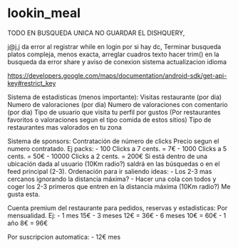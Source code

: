 # lookin_meal

TODO
EN BUSQUEDA UNICA NO GUARDAR EL DISHQUERY,

j@j.j da error al registrar
while en login por si hay dc,
Terminar busqueda platos compleja, menos exacta,
arreglar cuadros texto
hacer trim() en la busqueda da error
share y aviso de conexion
sistema actualizacion
idioma


https://developers.google.com/maps/documentation/android-sdk/get-api-key#restrict_key




Sistema de estadisticas (menos importante):
Visitas restaurante (por dia)
Numero de valoraciones (por dia)
Numero de valoraciones con comentario (por dia)
Tipo de usuario que visita tu perfil por gustos (Por restaurantes favoritos o valoraciones segun el tipo comida de estos sitios)
Tipo de restaurantes mas valorados en tu zona



Sistema de sponsors:
Contratación de número de clicks
Precio segun el numero contratado. Ej packs:
	- 100 Clicks a 7 cents. = 7€
	- 1000 Clicks a 5 cents. = 50€
	- 10000 Clicks a 2 cents. = 200€
Si está dentro de una ubicación dada al usuario (10Km radio?) saldrá en las búsquedas o en el feed principal (2-3).
Ordenación para ir saliendo ideas:
	- Los 2-3 mas cercanos ignorando la distancia máxima?
	- Hacer una cola con todos y coger los 2-3 primeros que entren en la distancia máxima (10Km radio?) Me gusta esta.



Cuenta premium del restaurante para pedidos, reservas y estadisticas:
Por mensualidad. Ej:
	- 1 mes 15€
	- 3 meses 12€ = 36€
	- 6 meses 10€ = 60€
	- 1 año 8€ = 96€

Por suscripcion automatica:
	- 12€ mes
